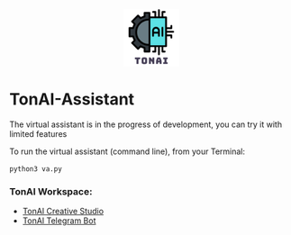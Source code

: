 <div style="text-align: center;">
  <img src="stuffs/tonai_research_logo.png" alt="Description" style="width: 20%;">
</div>

# TonAI-Assistant
The virtual assistant is in the progress of development, you can try it with limited features

To run the virtual assistant (command line), from your Terminal:
```
python3 va.py
```

### TonAI Workspace:
* [TonAI Creative Studio](https://github.com/tungedng2710/TonAI-Creative)
* [TonAI Telegram Bot](https://github.com/tungedng2710/TonAI-Telegram)